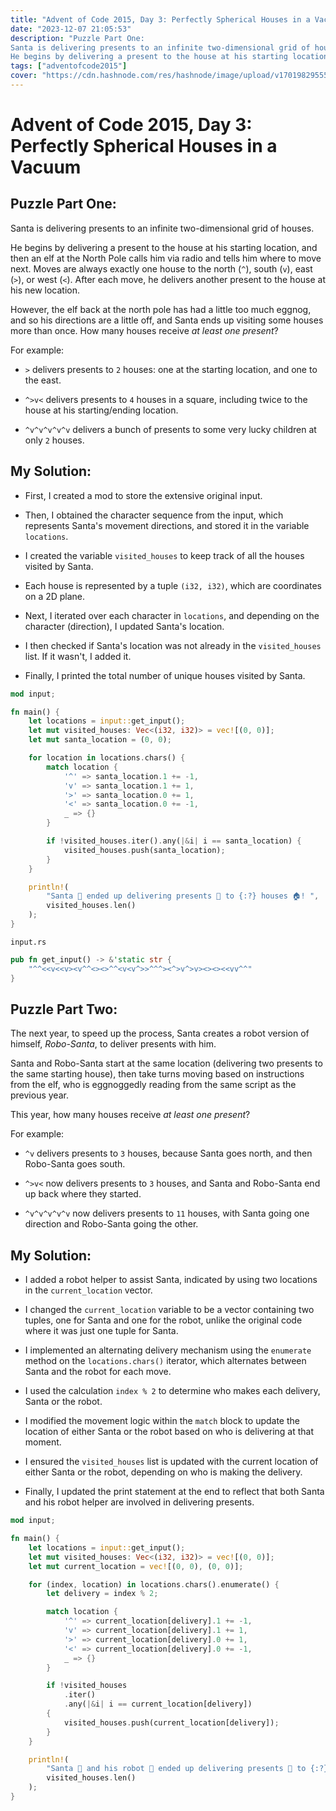 ```yaml
---
title: "Advent of Code 2015, Day 3: Perfectly Spherical Houses in a Vacuum"
date: "2023-12-07 21:05:53"
description: "Puzzle Part One:
Santa is delivering presents to an infinite two-dimensional grid of houses.
He begins by delivering a present to the house at his starting location, and then an elf at the North Pole calls him via radio and tells him where to move ne..."
tags: ["adventofcode2015"]
cover: "https://cdn.hashnode.com/res/hashnode/image/upload/v1701982955506/68506e8a-dd52-4f3c-bf4b-077cc31829bd.png"
---
```


# Advent of Code 2015, Day 3: Perfectly Spherical Houses in a Vacuum

## Puzzle Part One:

Santa is delivering presents to an infinite two-dimensional grid of houses.

He begins by delivering a present to the house at his starting location, and then an elf at the North Pole calls him via radio and tells him where to move next. Moves are always exactly one house to the north (`^`), south (`v`), east (`>`), or west (`<`). After each move, he delivers another present to the house at his new location.

However, the elf back at the north pole has had a little too much eggnog, and so his directions are a little off, and Santa ends up visiting some houses more than once. How many houses receive *at least one present*?

For example:

* `>` delivers presents to `2` houses: one at the starting location, and one to the east.
    
* `^>v<` delivers presents to `4` houses in a square, including twice to the house at his starting/ending location.
    
* `^v^v^v^v^v` delivers a bunch of presents to some very lucky children at only `2` houses.
    

## My Solution:

* First, I created a mod to store the extensive original input.
    
* Then, I obtained the character sequence from the input, which represents Santa's movement directions, and stored it in the variable `locations`.
    
* I created the variable `visited_houses` to keep track of all the houses visited by Santa.
    
* Each house is represented by a tuple `(i32, i32)`, which are coordinates on a 2D plane.
    
* Next, I iterated over each character in `locations`, and depending on the character (direction), I updated Santa's location.
    
* I then checked if Santa's location was not already in the `visited_houses` list. If it wasn't, I added it.
    
* Finally, I printed the total number of unique houses visited by Santa.
    

```rust
mod input;

fn main() {
    let locations = input::get_input();
    let mut visited_houses: Vec<(i32, i32)> = vec![(0, 0)];
    let mut santa_location = (0, 0);

    for location in locations.chars() {
        match location {
            '^' => santa_location.1 += -1,
            'v' => santa_location.1 += 1,
            '>' => santa_location.0 += 1,
            '<' => santa_location.0 += -1,
            _ => {}
        }

        if !visited_houses.iter().any(|&i| i == santa_location) {
            visited_houses.push(santa_location);
        }
    }

    println!(
        "Santa 🎅 ended up delivering presents 🎁 to {:?} houses 🏠! ",
        visited_houses.len()
    );
}
```

`input.rs`

```rust
pub fn get_input() -> &'static str {
    "^^<<v<<v><v^^<><>^^<v<v^>>^^^><^>v^>v><><><<vv^^"
}
```

## Puzzle Part Two:

The next year, to speed up the process, Santa creates a robot version of himself, *Robo-Santa*, to deliver presents with him.

Santa and Robo-Santa start at the same location (delivering two presents to the same starting house), then take turns moving based on instructions from the elf, who is eggnoggedly reading from the same script as the previous year.

This year, how many houses receive *at least one present*?

For example:

* `^v` delivers presents to `3` houses, because Santa goes north, and then Robo-Santa goes south.
    
* `^>v<` now delivers presents to `3` houses, and Santa and Robo-Santa end up back where they started.
    
* `^v^v^v^v^v` now delivers presents to `11` houses, with Santa going one direction and Robo-Santa going the other.
    

## My Solution:

* I added a robot helper to assist Santa, indicated by using two locations in the `current_location` vector.
    
* I changed the `current_location` variable to be a vector containing two tuples, one for Santa and one for the robot, unlike the original code where it was just one tuple for Santa.
    
* I implemented an alternating delivery mechanism using the `enumerate` method on the `locations.chars()` iterator, which alternates between Santa and the robot for each move.
    
* I used the calculation `index % 2` to determine who makes each delivery, Santa or the robot.
    
* I modified the movement logic within the `match` block to update the location of either Santa or the robot based on who is delivering at that moment.
    
* I ensured the `visited_houses` list is updated with the current location of either Santa or the robot, depending on who is making the delivery.
    
* Finally, I updated the print statement at the end to reflect that both Santa and his robot helper are involved in delivering presents.
    

```rust
mod input;

fn main() {
    let locations = input::get_input();
    let mut visited_houses: Vec<(i32, i32)> = vec![(0, 0)];
    let mut current_location = vec![(0, 0), (0, 0)];

    for (index, location) in locations.chars().enumerate() {
        let delivery = index % 2;

        match location {
            '^' => current_location[delivery].1 += -1,
            'v' => current_location[delivery].1 += 1,
            '>' => current_location[delivery].0 += 1,
            '<' => current_location[delivery].0 += -1,
            _ => {}
        }

        if !visited_houses
            .iter()
            .any(|&i| i == current_location[delivery])
        {
            visited_houses.push(current_location[delivery]);
        }
    }

    println!(
        "Santa 🎅 and his robot 🤖 ended up delivering presents 🎁 to {:?} houses 🏠!",
        visited_houses.len()
    );
}
```